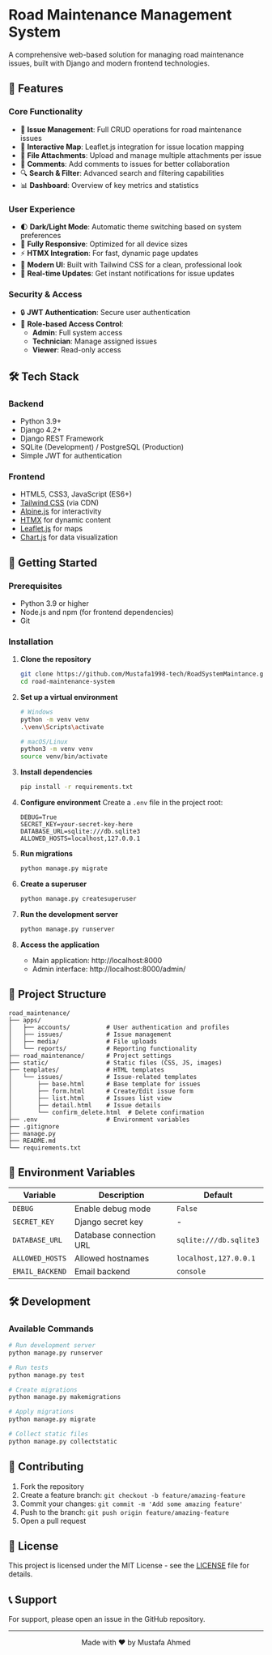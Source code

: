 # Road Maintenance Management System

A comprehensive web-based solution for managing road maintenance issues, built with Django and modern frontend technologies.

## 🚀 Features

### Core Functionality
- 🚧 **Issue Management**: Full CRUD operations for road maintenance issues
- 📍 **Interactive Map**: Leaflet.js integration for issue location mapping
- 📂 **File Attachments**: Upload and manage multiple attachments per issue
- 💬 **Comments**: Add comments to issues for better collaboration
- 🔍 **Search & Filter**: Advanced search and filtering capabilities
- 📊 **Dashboard**: Overview of key metrics and statistics

### User Experience
- 🌓 **Dark/Light Mode**: Automatic theme switching based on system preferences
- 📱 **Fully Responsive**: Optimized for all device sizes
- ⚡ **HTMX Integration**: For fast, dynamic page updates
- 🎨 **Modern UI**: Built with Tailwind CSS for a clean, professional look
- 🔔 **Real-time Updates**: Get instant notifications for issue updates

### Security & Access
- 🔒 **JWT Authentication**: Secure user authentication
- 👥 **Role-based Access Control**:
  - **Admin**: Full system access
  - **Technician**: Manage assigned issues
  - **Viewer**: Read-only access

## 🛠 Tech Stack

### Backend
- Python 3.9+
- Django 4.2+
- Django REST Framework
- SQLite (Development) / PostgreSQL (Production)
- Simple JWT for authentication

### Frontend
- HTML5, CSS3, JavaScript (ES6+)
- [Tailwind CSS](https://tailwindcss.com/) (via CDN)
- [Alpine.js](https://alpinejs.dev/) for interactivity
- [HTMX](https://htmx.org/) for dynamic content
- [Leaflet.js](https://leafletjs.com/) for maps
- [Chart.js](https://www.chartjs.org/) for data visualization

## 🚀 Getting Started

### Prerequisites
- Python 3.9 or higher
- Node.js and npm (for frontend dependencies)
- Git

### Installation

1. **Clone the repository**
   ```bash
   git clone https://github.com/Mustafa1998-tech/RoadSystemMaintance.git
   cd road-maintenance-system
   ```

2. **Set up a virtual environment**
   ```bash
   # Windows
   python -m venv venv
   .\venv\Scripts\activate
   
   # macOS/Linux
   python3 -m venv venv
   source venv/bin/activate
   ```

3. **Install dependencies**
   ```bash
   pip install -r requirements.txt
   ```

4. **Configure environment**
   Create a `.env` file in the project root:
   ```env
   DEBUG=True
   SECRET_KEY=your-secret-key-here
   DATABASE_URL=sqlite:///db.sqlite3
   ALLOWED_HOSTS=localhost,127.0.0.1
   ```

5. **Run migrations**
   ```bash
   python manage.py migrate
   ```

6. **Create a superuser**
   ```bash
   python manage.py createsuperuser
   ```

7. **Run the development server**
   ```bash
   python manage.py runserver
   ```

8. **Access the application**
   - Main application: http://localhost:8000
   - Admin interface: http://localhost:8000/admin/

## 📂 Project Structure

```
road_maintenance/
├── apps/
│   ├── accounts/          # User authentication and profiles
│   ├── issues/            # Issue management
│   ├── media/             # File uploads
│   └── reports/           # Reporting functionality
├── road_maintenance/      # Project settings
├── static/                # Static files (CSS, JS, images)
├── templates/             # HTML templates
│   └── issues/            # Issue-related templates
│       ├── base.html      # Base template for issues
│       ├── form.html      # Create/Edit issue form
│       ├── list.html      # Issues list view
│       ├── detail.html    # Issue details
│       └── confirm_delete.html  # Delete confirmation
├── .env                   # Environment variables
├── .gitignore
├── manage.py
├── README.md
└── requirements.txt
```

## 🔧 Environment Variables

| Variable | Description | Default |
|----------|-------------|---------|
| `DEBUG` | Enable debug mode | `False` |
| `SECRET_KEY` | Django secret key | - |
| `DATABASE_URL` | Database connection URL | `sqlite:///db.sqlite3` |
| `ALLOWED_HOSTS` | Allowed hostnames | `localhost,127.0.0.1` |
| `EMAIL_BACKEND` | Email backend | `console` |

## 🛠 Development

### Available Commands

```bash
# Run development server
python manage.py runserver

# Run tests
python manage.py test

# Create migrations
python manage.py makemigrations

# Apply migrations
python manage.py migrate

# Collect static files
python manage.py collectstatic
```

## 🤝 Contributing

1. Fork the repository
2. Create a feature branch: `git checkout -b feature/amazing-feature`
3. Commit your changes: `git commit -m 'Add some amazing feature'`
4. Push to the branch: `git push origin feature/amazing-feature`
5. Open a pull request

## 📄 License

This project is licensed under the MIT License - see the [LICENSE](LICENSE) file for details.

## 📞 Support

For support, please open an issue in the GitHub repository.

---

<div align="center">
  Made with ❤️ by Mustafa Ahmed
</div>
